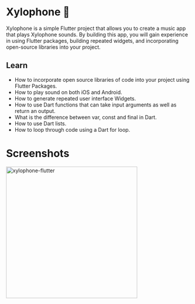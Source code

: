 # Xylophone 🎹

Xylophone is a simple Flutter project that allows you to create a music app that plays Xylophone sounds. By building this app, you will gain experience in using Flutter packages, building repeated widgets, and incorporating open-source libraries into your project.

## Learn

- How to incorporate open source libraries of code into your project using Flutter Packages.
- How to play sound on both iOS and Android.
- How to generate repeated user interface Widgets.
- How to use Dart functions that can take input arguments as well as return an output.
- What is the difference between var, const and final in Dart.
- How to use Dart lists.
- How to loop through code using a Dart for loop.

# Screenshots
<img width="358" alt="xylophone-flutter" src="https://github.com/pranjay-poddar/Dev-Geeks/assets/83013408/ef4224e2-c5eb-4d52-b5bd-1535336b7acf">

